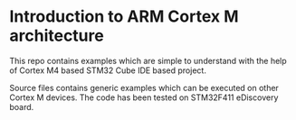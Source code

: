 # Introduction to ARM Cortex M architecture

This repo contains examples which are simple to understand with the help of Cortex M4 based STM32 Cube IDE based project. 

Source files contains generic examples which can be executed on other Cortex M devices. The code has been tested on STM32F411 eDiscovery board.